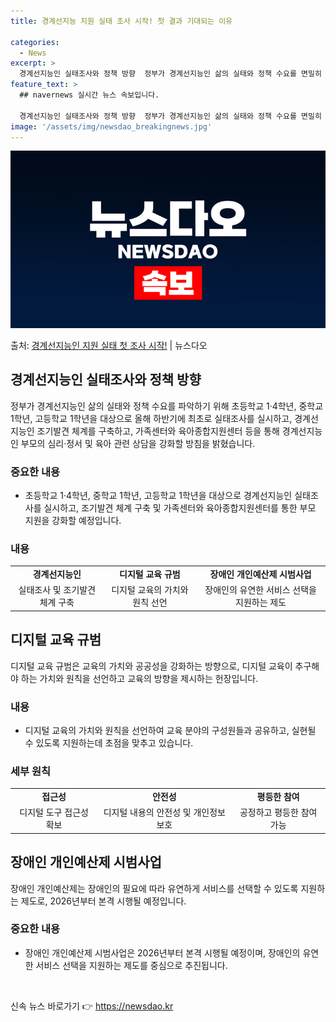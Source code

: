 ```yaml
---
title: 경계선지능 지원 실태 조사 시작! 첫 결과 기대되는 이유

categories:
  - News
excerpt: >
  경계선지능인 실태조사와 정책 방향  정부가 경계선지능인 삶의 실태와 정책 수요를 면밀히 파악하기 위해 초등학…
feature_text: >
  ## navernews 실시간 뉴스 속보입니다.

  경계선지능인 실태조사와 정책 방향  정부가 경계선지능인 삶의 실태와 정책 수요를 면밀히 파악하기 위해 초등학…
image: '/assets/img/newsdao_breakingnews.jpg'
---
```


![뉴스다오 속보](/assets/img/newsdao_breakingnews.jpg)

<p>출처: <a href="https://newsdao.kr/4572" rel="dofollow">경계선지능인 지원 실태 첫 조사 시작!</a> | 뉴스다오</p>

<h2 data-ke-size="size26">경계선지능인 실태조사와 정책 방향</h2>
<p data-ke-size="size16">정부가 경계선지능인 삶의 실태와 정책 수요를 파악하기 위해 초등학교 1·4학년, 중학교 1학년, 고등학교 1학년을 대상으로 올해 하반기에 최초로 실태조사를 실시하고, 경계선지능인 조기발견 체계를 구축하고, 가족센터와 육아종합지원센터 등을 통해 경계선지능인 부모의 심리·정서 및 육아 관련 상담을 강화할 방침을 밝혔습니다.</p>

<h3>중요한 내용</h3>
<ul>
  <li>초등학교 1·4학년, 중학교 1학년, 고등학교 1학년을 대상으로 경계선지능인 실태조사를 실시하고, 조기발견 체계 구축 및 가족센터와 육아종합지원센터를 통한 부모 지원을 강화할 예정입니다.</li>
</ul>

<h3>내용</h3>
<table>
  <tr>
    <td style="text-align: center; height: 17px;"><b>경계선지능인</b></td>
    <td style="text-align: center; height: 17px;"><b>디지털 교육 규범</b></td>
    <td style="text-align: center; height: 17px;"><b>장애인 개인예산제 시범사업</b></td>
  </tr>
  <tr>
    <td style="text-align: center; height: 17px;">실태조사 및 조기발견 체계 구축</td>
    <td style="text-align: center; height: 17px;">디지털 교육의 가치와 원칙 선언</td>
    <td style="text-align: center; height: 17px;">장애인의 유연한 서비스 선택을 지원하는 제도</td>
  </tr>
</table>

<h2 data-ke-size="size26">디지털 교육 규범</h2>
<p data-ke-size="size16">디지털 교육 규범은 교육의 가치와 공공성을 강화하는 방향으로, 디지털 교육이 추구해야 하는 가치와 원칙을 선언하고 교육의 방향을 제시하는 헌장입니다.</p>

<h3>내용</h3>
<ul>
  <li>디지털 교육의 가치와 원칙을 선언하여 교육 분야의 구성원들과 공유하고, 실현될 수 있도록 지원하는데 초점을 맞추고 있습니다.</li>
</ul>

<h3>세부 원칙</h3>
<table>
  <tr>
    <td style="text-align: center; height: 17px;"><b>접근성</b></td>
    <td style="text-align: center; height: 17px;"><b>안전성</b></td>
    <td style="text-align: center; height: 17px;"><b>평등한 참여</b></td>
  </tr>
  <tr>
    <td style="text-align: center; height: 17px;">디지털 도구 접근성 확보</td>
    <td style="text-align: center; height: 17px;">디지털 내용의 안전성 및 개인정보 보호</td>
    <td style="text-align: center; height: 17px;">공정하고 평등한 참여 가능</td>
  </tr>
</table>

<h2 data-ke-size="size26">장애인 개인예산제 시범사업</h2>
<p data-ke-size="size16">장애인 개인예산제는 장애인의 필요에 따라 유연하게 서비스를 선택할 수 있도록 지원하는 제도로, 2026년부터 본격 시행될 예정입니다.</p>

<h3>중요한 내용</h3>
<ul>
  <li>장애인 개인예산제 시범사업은 2026년부터 본격 시행될 예정이며, 장애인의 유연한 서비스 선택을 지원하는 제도를 중심으로 추진됩니다.</li>
</ul>

<p data-ke-size="size16">&nbsp;</p> 

신속 뉴스 바로가기 👉 <a href="https://newsdao.kr" rel="dofollow">https://newsdao.kr</a>


